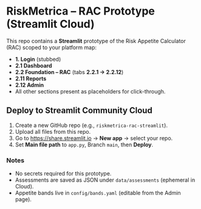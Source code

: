 # RiskMetrica – RAC Prototype (Streamlit Cloud)

This repo contains a **Streamlit** prototype of the Risk Appetite Calculator (RAC) scoped to your platform map:

- **1. Login** (stubbed)
- **2.1 Dashboard**
- **2.2 Foundation – RAC** (tabs **2.2.1 → 2.2.12**)
- **2.11 Reports**
- **2.12 Admin**
- All other sections present as placeholders for click-through.

## Deploy to Streamlit Community Cloud

1. Create a new GitHub repo (e.g., `riskmetrica-rac-streamlit`).
2. Upload all files from this repo.
3. Go to https://share.streamlit.io → **New app** → select your repo.
4. Set **Main file path** to `app.py`, Branch `main`, then **Deploy**.

### Notes
- No secrets required for this prototype.
- Assessments are saved as JSON under `data/assessments` (ephemeral in Cloud).
- Appetite bands live in `config/bands.yaml` (editable from the Admin page).
